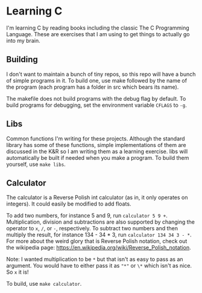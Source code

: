 # Learning C

I'm learning C by reading books including the classic The C Programming Language. These are exercises that I am using to get things to actually go into my brain.

## Building

I don't want to maintain a bunch of tiny repos, so this repo will have a bunch of simple programs in it. To build one, use make followed by the name of the program (each program has a folder in src which bears its name).

The makefile does not build programs with the debug flag by default. To build programs for debugging, set the environment variable `CFLAGS` to `-g`.

## Libs

Common functions I'm writing for these projects. Although the standard library has some of these functions, simple implementations of them are discussed in the K&R so I am writing them as a learning exercise. libs will automatically be built if needed when you make a program. To build them yourself, use `make libs`.

## Calculator

The calculator is a Reverse Polish int calculator (as in, it only operates on integers). It could easily be modified to add floats.

To add two numbers, for instance 5 and 9, run `calculator 5 9 +`. Multiplication, division and subtractions are also supported by changing the operator to `x`, `/`, or `-`, respectively. To subtract two numbers and then multiply the result, for instance 134 - 34 * 3, run `calculator 134 34 3 - *`. For more about the weird glory that is Reverse Polish notation, check out the wikipedia page: https://en.wikipedia.org/wiki/Reverse_Polish_notation.

Note: I wanted multiplication to be `*` but that isn't as easy to pass as an argument. You would have to either pass it as `"*"` or `\*` which isn't as nice. So `x` it is!

To build, use `make calculator`.